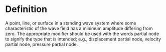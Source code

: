 # Definition

A point, line, or surface in a standing wave system where some
characteristic of the wave field has a minimum amplitude differing from
zero. The appropriate modifier should be used with the words partial
node to signify the type that is intended; e.g., displacement partial
node, velocity partial node, pressure partial node.
